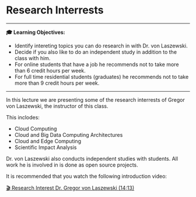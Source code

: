# Research Interrests

---

**:mortar_board: Learning Objectives:**

* Identify intereting topics you can do research in with Dr. von Laszewski.
* Decide if you also like to do an independent study in addition to the class with him.
* For online students that have a job he recommends not to take more than 6 credit hours per week.
* For full time residential students (graduates) he recommends not to take more than 9 credit hours per week.

---

In this lecture we are presenting some of the research interrests of
Gregor von Laszewski, the instructor of this class.

This inclodes:

* Cloud Computing
* Cloud and Big Data Computing Architectures
* Cloud and Edge Computing
* Scientific Impact Analysis

Dr. von Laszewski also conducts independent studies with students. All
work he is involved in is done as open source projects.

It is recommended that you watch the following introduction video:

[:clapper: Research Interest Dr. Gregor von Laszewski
(14:13)](https://www.youtube.com/watch?v=hcN1KvbTN2Y)

